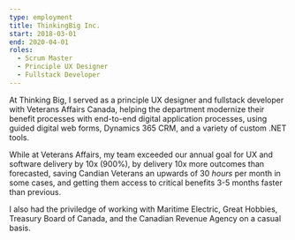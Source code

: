 ```yaml
---
type: employment
title: ThinkingBig Inc.
start: 2018-03-01
end: 2020-04-01
roles:
  - Scrum Master
  - Principle UX Designer
  - Fullstack Developer
---
```

At Thinking Big, I served as a principle UX designer and fullstack developer with Veterans Affairs Canada, helping the department modernize their benefit processes with end-to-end digital application processes, using guided digital web forms, Dynamics 365 CRM, and a variety of custom .NET tools.

While at Veterans Affairs, my team exceeded our annual goal for UX and software delivery by 10x (900%), by delivery 10x more outcomes than forecasted, saving Candian Veterans an upwards of 30 _hours_ per month in some cases, and getting them access to critical benefits 3-5 months faster than previous.

I also had the priviledge of working with Maritime Electric, Great Hobbies, Treasury Board of Canada, and the Canadian Revenue Agency on a casual basis.